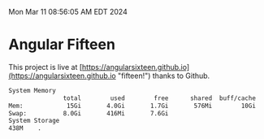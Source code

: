 Mon Mar 11 08:56:05 AM EDT 2024

# Angular Fifteen


This project is live at [https://angularsixteen.github.io](https://angularsixteen.github.io "fifteen!") thanks to Github.

```bash
System Memory
               total        used        free      shared  buff/cache   available
Mem:            15Gi       4.0Gi       1.7Gi       576Mi        10Gi        11Gi
Swap:          8.0Gi       416Mi       7.6Gi
System Storage
438M	.
